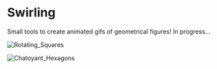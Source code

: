 # Swirling

Small tools to create animated gifs of geometrical figures! In progress...

![Rotating_Squares](https://github.com/Sylvain-Deposit/Swirling/assets/60986961/561acd72-9f50-4f44-b498-33dc73b7670e)

![Chatoyant_Hexagons](https://github.com/Sylvain-Deposit/Swirling/assets/60986961/47c65606-5ee8-4fc1-8d3f-47ab39f6adbd)

